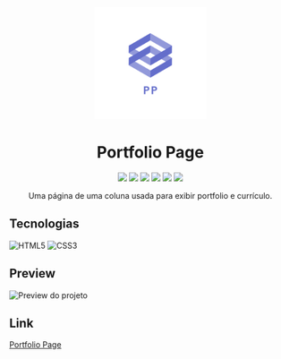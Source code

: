 <div align="center">
<img src="https://github.com/udanielnogueira/portfolio-page/blob/main/img/portfolio-page-logo.png" alt="Profile Page logo" height="200">
<h1>Portfolio Page</h1>
<img src="https://img.shields.io/github/languages/count/udanielnogueira/portfolio-page">
<img src="https://img.shields.io/github/languages/top/udanielnogueira/portfolio-page">
<img src="https://img.shields.io/github/languages/code-size/udanielnogueira/portfolio-page">
<img src="https://img.shields.io/github/license/udanielnogueira/portfolio-page">
<img src="https://img.shields.io/github/last-commit/udanielnogueira/portfolio-page">
<img src="https://img.shields.io/github/deployments/udanielnogueira/portfolio-page/github-pages">
<p>Uma página de uma coluna usada para exibir portfolio e currículo.</p>
</div>

## Tecnologias

![HTML5](https://img.shields.io/badge/HTML5-E34F26?style=for-the-badge&logo=html5&logoColor=white "HTML5")
![CSS3](https://img.shields.io/badge/CSS3-1572B6?style=for-the-badge&logo=css3&logoColor=white "CSS3")

## Preview

![Preview do projeto](img/portfolio-page-preview.gif "Portfolio Page Preview")

## Link

<a href="https://udanielnogueira.github.io/portfolio-page/" target="_blank">Portfolio Page</a>

<!-- 
Images
![Image](image.png "Image")
 -->

 <!-- 
Gifs
Windows + G
Windows + Alt + R
https://cloudconvert.com/mp4-to-gif
https://www.iloveimg.com/compress-image/compress-gif
-->

<!-- 
Badges
https://shields.io/
https://simpleicons.org/
https://github.com/alexandresanlim/Badges4-README.md-Profile
 -->

<!-- 
Logos
https://temp-mail.org/en/
https://www.shopify.com/br/ferramentas/criador-de-logo
-->

<!-- Refs
https://github.com/matiassingers/awesome-readme
https://github.com/amitmerchant1990/electron-markdownify
 -->